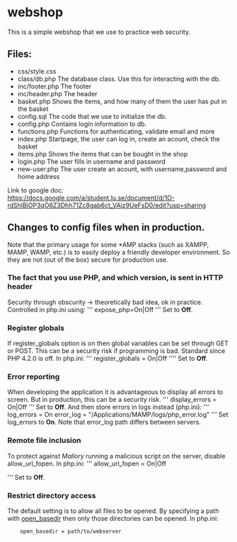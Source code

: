 # webshop

This is a simple webshop that we use to practice web security.

## Files:
* css/style.css </br>
* class/db.php The database class. Use this for interacting with the db. </br>
* inc/footer.php The footer </br>
* inc/header.php The header </br>
* basket.php Shows the items, and how many of them the user has put in the basket </br>
* config.sql The code that we use to initialize the db.
* config.php Contains login information to db.  </br>
* functions.php Functions for authenticating, validate email and more </br>
* index.php Startpage, the user can log in, create an acount, check the basket </br>
* items.php Shows the items that can be bought in the shop </br>
* login.php The user fills in username and password </br>
* new-user.php The user create an acount, with username,password and home address </br>

Link to google doc: https://docs.google.com/a/student.lu.se/document/d/1O-rdShlBjOP3qO6Z3Dhh71Zc8gab6ct_VAjz9UeFsD0/edit?usp=sharing

## Changes to config files when in production.
Note that the primary usage for some *AMP stacks (such as XAMPP, MAMP, WAMP, etc.) is to easily deploy a friendly developer environment. So they are not (out of the box) secure for production use.

### The fact that you use PHP, and which version, is sent in HTTP header
Security through obscurity -> theoretically bad idea, ok in practice.
Controlled in php.ini using:
'''
    expose_php=On|Off
'''
Set to **Off**.
### Register globals
If register_globals option is on then global variables can be set through GET or POST.
This can be a security risk if programming is bad.
Standard since PHP 4.2.0 is off. In php.ini:
'''
    register_globals = On|Off
''''
Set to **Off**.
### Error reporting
When developing the application it is advantageous to display all errors to screen. But in production, this can be a security risk.
'''
    display_errors = On|Off
'''
Set to **Off**.
And then store errors in logs instead (php.ini):
'''
    log_errors = On
    error_log = "/Applications/MAMP/logs/php_error.log"
'''
Set log_errors to **On**.
Note that error_log path differs between servers.
### Remote file inclusion
To protect against *Mallory* running a malicious script on the server, disable allow_url_fopen.
In php.ini:
'''
    allow_url_fopen = On|Off
    
'''
Set to **Off**.
### Restrict directory access
The default setting is to allow all files to be opened. By specifying a path with [open_basedir](http://php.net/manual/en/ini.core.php#ini.open-basedir) then only those directories can be opened.
In php.ini:
```
    open_basedir = path/to/webserver
```


